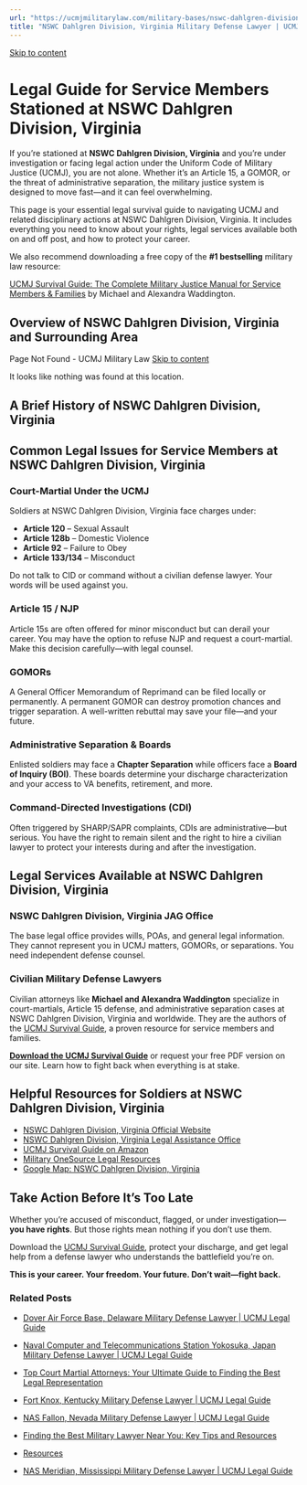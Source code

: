 ```yaml
---
url: "https://ucmjmilitarylaw.com/military-bases/nswc-dahlgren-division-virginia-military-defense-lawyer-ucmj-legal-guide/"
title: "NSWC Dahlgren Division, Virginia Military Defense Lawyer | UCMJ Legal Guide"
---
```


[Skip to content](https://ucmjmilitarylaw.com/military-bases/nswc-dahlgren-division-virginia-military-defense-lawyer-ucmj-legal-guide/#content)

# Legal Guide for Service Members Stationed at NSWC Dahlgren Division, Virginia

If you’re stationed at **NSWC Dahlgren Division, Virginia** and you’re under investigation or facing legal action under the Uniform Code of Military Justice (UCMJ), you are not alone. Whether it’s an Article 15, a GOMOR, or the threat of administrative separation, the military justice system is designed to move fast—and it can feel overwhelming.

This page is your essential legal survival guide to navigating UCMJ and related disciplinary actions at NSWC Dahlgren Division, Virginia. It includes everything you need to know about your rights, legal services available both on and off post, and how to protect your career.

We also recommend downloading a free copy of the **#1 bestselling** military law resource:

[UCMJ Survival Guide: The Complete Military Justice Manual for Service Members & Families](https://www.amazon.com/dp/B0FCDD3B2Z) by Michael and Alexandra Waddington.

## Overview of NSWC Dahlgren Division, Virginia and Surrounding Area

Page Not Found - UCMJ Military Law [Skip to content](https://ucmjmilitarylaw.com/military-bases/nswc-dahlgren-division-virginia-military-defense-lawyer-ucmj-legal-guide/%7Blocation7#content)

It looks like nothing was found at this location.

## A Brief History of NSWC Dahlgren Division, Virginia

## Common Legal Issues for Service Members at NSWC Dahlgren Division, Virginia

### Court-Martial Under the UCMJ

Soldiers at NSWC Dahlgren Division, Virginia face charges under:

- **Article 120** – Sexual Assault
- **Article 128b** – Domestic Violence
- **Article 92** – Failure to Obey
- **Article 133/134** – Misconduct

Do not talk to CID or command without a civilian defense lawyer. Your words will be used against you.

### Article 15 / NJP

Article 15s are often offered for minor misconduct but can derail your career. You may have the option to refuse NJP and request a court-martial. Make this decision carefully—with legal counsel.

### GOMORs

A General Officer Memorandum of Reprimand can be filed locally or permanently. A permanent GOMOR can destroy promotion chances and trigger separation. A well-written rebuttal may save your file—and your future.

### Administrative Separation & Boards

Enlisted soldiers may face a **Chapter Separation** while officers face a **Board of Inquiry (BOI)**. These boards determine your discharge characterization and your access to VA benefits, retirement, and more.

### Command-Directed Investigations (CDI)

Often triggered by SHARP/SAPR complaints, CDIs are administrative—but serious. You have the right to remain silent and the right to hire a civilian lawyer to protect your interests during and after the investigation.

## Legal Services Available at NSWC Dahlgren Division, Virginia

### NSWC Dahlgren Division, Virginia JAG Office

The base legal office provides wills, POAs, and general legal information. They cannot represent you in UCMJ matters, GOMORs, or separations. You need independent defense counsel.

### Civilian Military Defense Lawyers

Civilian attorneys like **Michael and Alexandra Waddington** specialize in court-martials, Article 15 defense, and administrative separation cases at NSWC Dahlgren Division, Virginia and worldwide. They are the authors of the [UCMJ Survival Guide](https://www.amazon.com/dp/B0FCDD3B2Z), a proven resource for service members and families.

**[Download the UCMJ Survival Guide](https://www.amazon.com/dp/B0FCDD3B2Z)** or request your free PDF version on our site. Learn how to fight back when everything is at stake.

## Helpful Resources for Soldiers at NSWC Dahlgren Division, Virginia

- [NSWC Dahlgren Division, Virginia Official Website](https://ucmjmilitarylaw.com/military-bases/nswc-dahlgren-division-virginia-military-defense-lawyer-ucmj-legal-guide/%7Blocation12%7D)
- [NSWC Dahlgren Division, Virginia Legal Assistance Office](https://ucmjmilitarylaw.com/military-bases/nswc-dahlgren-division-virginia-military-defense-lawyer-ucmj-legal-guide/%7Blocation13%7D)
- [UCMJ Survival Guide on Amazon](https://www.amazon.com/dp/B0FCDD3B2Z)
- [Military OneSource Legal Resources](https://www.militaryonesource.mil/legal/)
- [Google Map: NSWC Dahlgren Division, Virginia](https://ucmjmilitarylaw.com/military-bases/nswc-dahlgren-division-virginia-military-defense-lawyer-ucmj-legal-guide/%7Blocation14%7D)

## Take Action Before It’s Too Late

Whether you’re accused of misconduct, flagged, or under investigation— **you have rights**. But those rights mean nothing if you don’t use them.

Download the [UCMJ Survival Guide](https://www.amazon.com/dp/B0FCDD3B2Z), protect your discharge, and get legal help from a defense lawyer who understands the battlefield you’re on.

**This is your career. Your freedom. Your future. Don’t wait—fight back.**

### Related Posts

- [Dover Air Force Base, Delaware Military Defense Lawyer \| UCMJ Legal Guide](https://ucmjmilitarylaw.com/dover-air-force-base-delaware-military-defense-lawyer-ucmj-legal-guide/)
- [Naval Computer and Telecommunications Station Yokosuka, Japan Military Defense Lawyer \| UCMJ Legal Guide](https://ucmjmilitarylaw.com/naval-computer-and-telecommunications-station-yokosuka-japan-military-defense-lawyer-ucmj-legal-guide/)
- [Top Court Martial Attorneys: Your Ultimate Guide to Finding the Best Legal Representation](https://ucmjmilitarylaw.com/court-martial-attorneys/)
- [Fort Knox, Kentucky Military Defense Lawyer \| UCMJ Legal Guide](https://ucmjmilitarylaw.com/fort-knox-kentucky-military-defense-lawyer-ucmj-legal-guide/)

- [NAS Fallon, Nevada Military Defense Lawyer \| UCMJ Legal Guide](https://ucmjmilitarylaw.com/nas-fallon-nevada-military-defense-lawyer-ucmj-legal-guide/)
- [Finding the Best Military Lawyer Near You: Key Tips and Resources](https://ucmjmilitarylaw.com/military-lawyer-near-me/)
- [Resources](https://ucmjmilitarylaw.com/resources/)
- [NAS Meridian, Mississippi Military Defense Lawyer \| UCMJ Legal Guide](https://ucmjmilitarylaw.com/nas-meridian-mississippi-military-defense-lawyer-ucmj-legal-guide/)